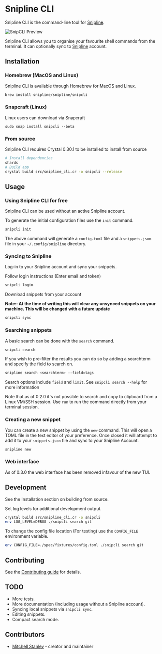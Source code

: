 # Snipline CLI

Snipline CLI is the command-line tool for [Snipline](https://snipline.io).

![SnipCLI Preview](https://f002.backblazeb2.com/file/snipline/2019-10-14+12.02.35.gif)

Snipline CLI allows you to organise your favourite shell commands from the terminal. It can optionally sync to [Snipline](https://snipline.io) account.

## Installation

### Homebrew (MacOS and Linux)

Snipline CLI is available through Homebrew for MacOS and Linux.

```bash
brew install snipline/snipline/snipcli
```

### Snapcraft (Linux)

Linux users can download via Snapcraft

```
sudo snap install snipcli --beta
```

### From source

Snipline CLI requires Crystal 0.30.1 to be installed to install from source

```bash
# Install dependencies
shards
# Build app
crystal build src/snipline_cli.cr -o snipcli --release
```

## Usage

### Using Snipline CLI for free

Snipline CLI can be used without an active Snipline account.

To generate the initial configuration files use the `init` command.

```bash
snipcli init
```

The above command will generate a `config.toml` file and a `snippets.json` file in your `~/.config/snipline` directory.

### Syncing to Snipline

Log-in to your Snipline account and sync your snippets.

Follow login instructions (Enter email and token)

```bash
snipcli login
```

Download snippets from your account

**Note:: At the time of writing this will clear any unsynced snippets on your machine. This will be changed with a future update**

```bash
snipcli sync
```

### Searching snippets

A basic search can be done with the `search` command.

```bash
snipcli search
```

If you wish to pre-filter the results you can do so by adding a searchterm and specify the field to search on.

```bash
snipline search <searchterm> --field=tags
```

Search options include `field` and `limit`. See `snipcli search --help` for more information

Note that as of 0.2.0 it's not possible to search and copy to clipboard from a Linux VM/SSH session. Use `run` to run the command directly from your terminal session.

### Creating a new snippet

You can create a new snippet by using the `new` command. This will open a TOML file in the text editor of your preference. Once closed it will attempt to add it to your `snippets.json` file and sync to your Snipline Account.

```bash
snipline new
```

### Web interface

As of 0.3.0 the web interface has been removed infavour of the new TUI.

## Development

See the Installation section on building from source. 

Set log levels for additional development output.

```bash
crystal build src/snipline_cli.cr -o snipcli
env LOG_LEVEL=DEBUG ./snipcli search git
```

To change the config file location (For testing) use the `CONFIG_FILE` environment variable.

```bash
env CONFIG_FILE=./spec/fixtures/config.toml ./snipcli search git
```

## Contributing

See the [Contributing guide](CONTRIBUTING.md) for details.

## TODO

* More tests.
* More documentation (Including usage without a Snipline account).
* Syncing local snippets via `snipcli sync`.
* Editing snippets.
* Compact search mode.

## Contributors

- [Mitchell Stanley](https://github.com/acoustep) - creator and maintainer

